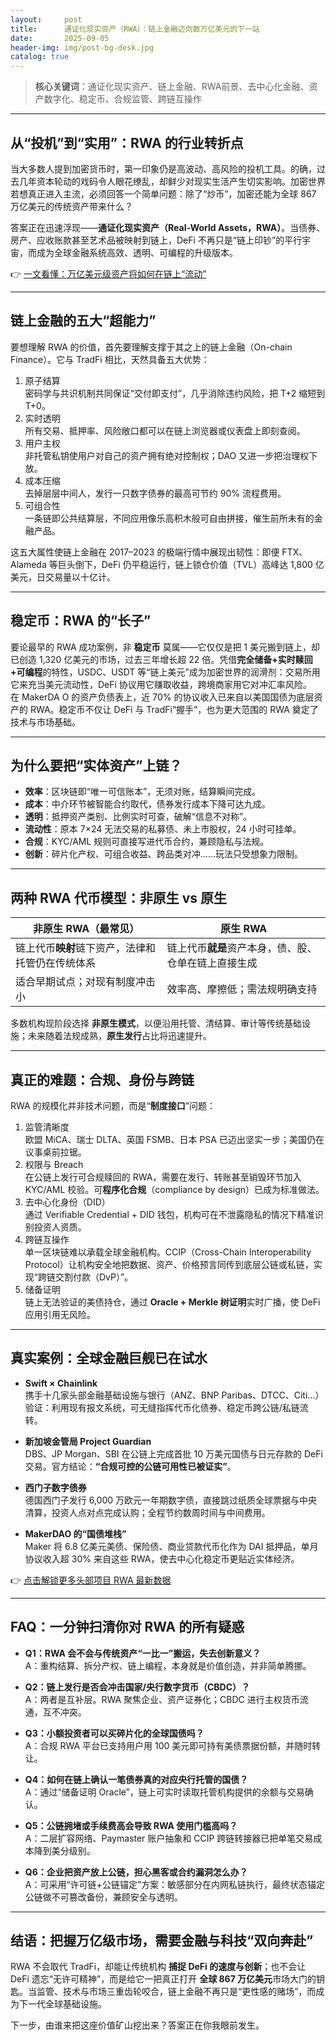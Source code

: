 ```yaml
---
layout:     post
title:      通证化现实资产（RWA）：链上金融迈向数万亿美元的下一站
date:       2025-09-05
header-img: img/post-bg-desk.jpg
catalog: true
---
```


> **核心关键词**：通证化现实资产、链上金融、RWA前景、去中心化金融、资产数字化、稳定币、合规监管、跨链互操作

---

## 从“投机”到“实用”：RWA 的行业转折点
当大多数人提到加密货币时，第一印象仍是高波动、高风险的投机工具。的确，过去几年资本轮动的戏码令人眼花缭乱，却鲜少对现实生活产生切实影响。加密世界若想真正进入主流，必须回答一个简单问题：除了“炒币”，加密还能为全球 867 万亿美元的传统资产带来什么？

答案正在迅速浮现——**通证化现实资产（Real-World Assets，RWA）**。当债券、房产、应收账款甚至艺术品被映射到链上，DeFi 不再只是“链上印钞”的平行宇宙，而成为全球金融系统高效、透明、可编程的升级版本。

👉 [一文看懂：万亿美元级资产将如何在链上“流动”](https://okxdog.com/)

---

## 链上金融的五大“超能力”
要想理解 RWA 的价值，首先要理解支撑于其之上的链上金融（On-chain Finance）。它与 TradFi 相比，天然具备五大优势：

1. 原子结算  
   密码学与共识机制共同保证“交付即支付”，几乎消除违约风险，把 T+2 缩短到 T+0。
2. 实时透明  
   所有交易、抵押率、风险敞口都可以在链上浏览器或仪表盘上即刻查阅。
3. 用户主权  
   非托管私钥使用户对自己的资产拥有绝对控制权；DAO 又进一步把治理权下放。
4. 成本压缩  
   去掉层层中间人，发行一只数字债券的最高可节约 90% 流程费用。
5. 可组合性  
   一条链即公共结算层，不同应用像乐高积木般可自由拼接，催生前所未有的金融产品。

这五大属性使链上金融在 2017–2023 的极端行情中展现出韧性：即便 FTX、Alameda 等巨头倒下，DeFi 仍平稳运行，链上锁仓价值（TVL）高峰达 1,800 亿美元，日交易量以十亿计。

---

## 稳定币：RWA 的“长子”
要论最早的 RWA 成功案例，非 **稳定币** 莫属——它仅仅是把 1 美元搬到链上，却已创造 1,320 亿美元的市场，过去三年增长超 22 倍。凭借**完全储备+实时赎回+可编程**的特性，USDC、USDT 等“链上美元”成为加密世界的润滑剂：交易所用它来充当美元流动性，DeFi 协议用它赚取收益，跨境商家用它对冲汇率风险。  
在 MakerDA O 的资产负债表上，近 70% 的协议收入已来自以美国国债为底层资产的 RWA。稳定币不仅让 DeFi 与 TradFi“握手”，也为更大范围的 RWA 奠定了技术与市场基础。

---

## 为什么要把“实体资产”上链？
- **效率**：区块链即“唯一可信账本”，无须对账，结算瞬间完成。
- **成本**：中介环节被智能合约取代，债券发行成本下降可达九成。
- **透明**：抵押资产类别、比例实时可查，破解“信息不对称”。
- **流动性**：原本 7×24 无法交易的私募债、未上市股权，24 小时可挂单。
- **合规**：KYC/AML 规则可直接写进代币合约，兼顾隐私与法规。
- **创新**：碎片化产权、可组合收益、跨品类对冲……玩法只受想象力限制。

---

## 两种 RWA 代币模型：非原生 vs 原生
| 非原生 RWA（最常见） | 原生 RWA |
| --- | --- |
| 链上代币**映射**链下资产，法律和托管仍在传统体系 | 链上代币**就是**资产本身，债、股、仓单在链上直接生成 |
| 适合早期试点；对现有制度冲击小 | 效率高、摩擦低；需法规明确支持 |

多数机构现阶段选择 **非原生模式**，以便沿用托管、清结算、审计等传统基础设施；未来随着法规成熟，**原生发行**占比将迅速提升。

---

## 真正的难题：合规、身份与跨链
RWA 的规模化并非技术问题，而是“**制度接口**”问题：

1. 监管清晰度  
   欧盟 MiCA、瑞士 DLTA、英国 FSMB、日本 PSA 已迈出坚实一步；美国仍在议事桌前拉锯。
2. 权限与 Breach  
   在公链上发行可合规赎回的 RWA，需要在发行、转账甚至销毁环节加入 KYC/AML 校验。可**程序化合规**（compliance by design）已成为标准做法。
3. 去中心化身份（DID）  
   通过 Verifiable Credential + DID 钱包，机构可在不泄露隐私的情况下精准识别投资人资质。
4. 跨链互操作  
   单一区块链难以承载全球金融机构。CCIP（Cross-Chain Interoperability Protocol）让机构安全地把数据、资产、价格预言同传到底层公链或私链，实现“跨链交割付款（DvP）”。
5. 储备证明  
   链上无法验证的美债持仓，通过 **Oracle + Merkle 树证明**实时广播，使 DeFi 应用引用无风险。

---

## 真实案例：全球金融巨舰已在试水
- **Swift × Chainlink**  
  携手十几家头部金融基础设施与银行（ANZ、BNP Paribas、DTCC、Citi…）验证：利用现有报文系统，可无缝指挥代币化债券、稳定币跨公链/私链流转。
  
- **新加坡金管局 Project Guardian**  
  DBS、JP Morgan、SBI 在公链上完成首批 10 万美元国债与日元存款的 DeFi 交易。官方结论：**“合规可控的公链可用性已被证实”**。

- **西门子数字债券**  
  德国西门子发行 6,000 万欧元一年期数字债，直接跳过纸质全球票据与中央清算，投资人点对点完成认购；全程节约数周时间与中间费用。

- **MakerDAO 的“国债堆栈”**  
  Maker 将 6.8 亿美元美债、保险债、商业贷款代币化作为 DAI 抵押品，单月协议收入超 30% 来自这些 RWA，使去中心化稳定币更贴近实体经济。

👉 [点击解锁更多头部项目 RWA 最新数据](https://okxdog.com/)

---

## FAQ：一分钟扫清你对 RWA 的所有疑惑
- **Q1：RWA 会不会与传统资产“一比一”搬运，失去创新意义？**  
  A：重构结算、拆分产权、链上编程，本身就是价值创造，并非简单腾挪。
  
- **Q2：链上发行是否会冲击国家/央行数字货币（CBDC）？**  
  A：两者是互补层。RWA 聚焦企业、资产证券化；CBDC 进行主权货币流通，互不冲突。
  
- **Q3：小额投资者可以买碎片化的全球国债吗？**  
  A：合规 RWA 平台已支持用户用 100 美元即可持有美债票据份额，并随时转让。
  
- **Q4：如何在链上确认一笔债券真的对应央行托管的国债？**  
  A：通过“储备证明 Oracle”，链上可实时读取托管机构提供的余额与交易确认。
  
- **Q5：公链拥堵或手续费高会导致 RWA 使用门槛高吗？**  
  A：二层扩容网络、Paymaster 账户抽象和 CCIP 跨链转接器已把单笔交易成本降到美分级别。
  
- **Q6：企业把资产放上公链，担心黑客或合约漏洞怎么办？**  
  A：可采用“许可链+公链锚定”方案：敏感部分在内网私链执行，最终状态锚定公链做不可篡改备份，兼顾安全与透明。

---

## 结语：把握万亿级市场，需要金融与科技“双向奔赴”
RWA 不会取代 TradFi，却能让传统机构 **捕捉 DeFi 的速度与创新**；也不会让 DeFi 遗忘“无许可精神”，而是给它一把真正打开 **全球 867 万亿美元**市场大门的钥匙。当监管、技术与市场三重齿轮咬合，链上金融不再只是“更性感的赌场”，而成为下一代全球基础设施。

下一步，由谁来把这座价值矿山挖出来？答案正在你我眼前发生。